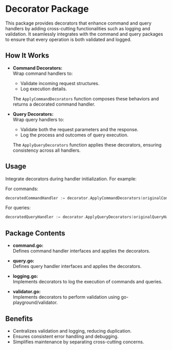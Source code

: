 # Decorator Package

This package provides decorators that enhance command and query handlers by adding cross-cutting functionalities such as logging and validation. It seamlessly integrates with the command and query packages to ensure that every operation is both validated and logged.

## How It Works

- **Command Decorators:**  
  Wrap command handlers to:
  - Validate incoming request structures.
  - Log execution details.
  
  The `ApplyCommandDecorators` function composes these behaviors and returns a decorated command handler.

- **Query Decorators:**  
  Wrap query handlers to:
  - Validate both the request parameters and the response.
  - Log the process and outcomes of query execution.
  
  The `ApplyQueryDecorators` function applies these decorators, ensuring consistency across all handlers.

## Usage

Integrate decorators during handler initialization. For example:

For commands:
```go
decoratedCommandHandler := decorator.ApplyCommandDecorators(originalCommandHandler, logger, validator)
```

For queries:
```go
decoratedQueryHandler := decorator.ApplyQueryDecorators(originalQueryHandler, logger, validator)
```

## Package Contents

- **command.go:**  
  Defines command handler interfaces and applies the decorators.
  
- **query.go:**  
  Defines query handler interfaces and applies the decorators.
  
- **logging.go:**  
  Implements decorators to log the execution of commands and queries.
  
- **validator.go:**  
  Implements decorators to perform validation using go-playground/validator.

## Benefits

- Centralizes validation and logging, reducing duplication.
- Ensures consistent error handling and debugging.
- Simplifies maintenance by separating cross-cutting concerns.
